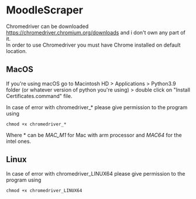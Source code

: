 # MoodleScraper
Chromedriver can be downloaded https://chromedriver.chromium.org/downloads and i don't own any part of it.<br />
In order to use Chromedriver you must have Chrome installed on default location.

## MacOS
If you're using macOS go to Macintosh HD > Applications > Python3.9 folder (or whatever version of python you're using) > double click on "Install Certificates.command" file.

In case of error with chromedriver_* please give permission to the program using

    chmod +x chromedriver_*
Where * can be _MAC_M1_ for Mac with arm processor and _MAC64_ for the intel ones.

## Linux
In case of error with chromedriver_LINUX64 please give permission to the program using

    chmod +x chromedriver_LINUX64